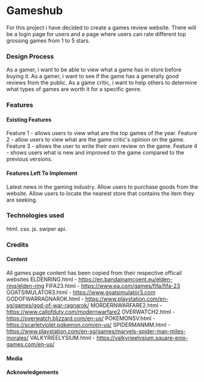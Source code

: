 # Gameshub
For this project i have decided to create a games review website. There will be a login page for users and a page where users can rate different top grossing games from 1 to 5 stars. 

### Design Process
As a gamer, i want to be able to view what a game has in store before buying it.
As a gamer, i want to see if the game has a generally good reviews from the public.
As a game critic, i want to help others to determine what types of games are worth it for a specific genre.

### Features

#### Existing Features
Feature 1 - allows users to view what are the top games of the year.
Feature 2 - allow users to view what are the game critic's opinion on the game.
Feature 3 - allows the user to write their own review on the game.
Feature 4 - shows users what is new and improved to the game compared to the previous versions.

#### Features Left To Implement
Latest news in the gaming industry.
Allow users to purchase goods from the website.
Allow users to locate the nearest store that contains the item they are seeking.

### Technologies used
html.
css.
js.
swiper api.

### Credits

#### Content
All games page content has been copied from their respective officail websites
ELDENRING.html - https://en.bandainamcoent.eu/elden-ring/elden-ring
FIFA23.html - https://www.ea.com/games/fifa/fifa-23
GOATSIMULATOR3.html - https://www.goatsimulator3.com
GODOFWARRAGNAROK.html - https://www.playstation.com/en-sg/games/god-of-war-ragnarok/
MORDERNWARFARE2.html - https://www.callofduty.com/modernwarfare2
OVERWATCH2.html - https://overwatch.blizzard.com/en-us/
POKEMONSV.html - https://scarletviolet.pokemon.com/en-us/
SPIDERMANMM.html - https://www.playstation.com/en-sg/games/marvels-spider-man-miles-morales/
VALKYRIEELYSIUM.html - https://valkyrieelysium.square-enix-games.com/en-us/

#### Media

#### Acknowledgements

